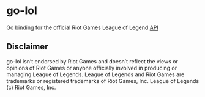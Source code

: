 # go-lol

Go binding for the official Riot Games League of Legend
[API](https://developer.riotgames.com)



## Disclaimer

go-lol isn’t endorsed by Riot Games and doesn’t reflect the views or
opinions of Riot Games or anyone officially involved in producing or
managing League of Legends. League of Legends and Riot Games are
trademarks or registered trademarks of Riot Games, Inc. League of
Legends (c) Riot Games, Inc.
